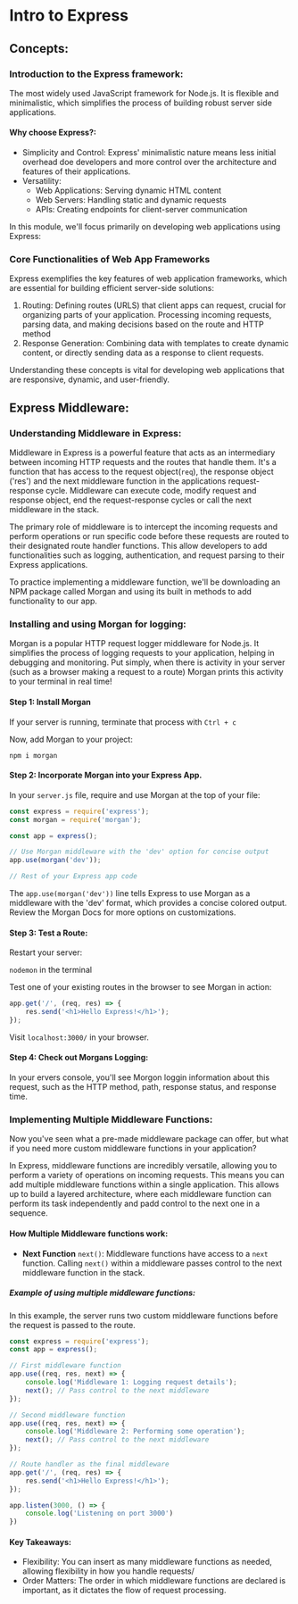 # Intro to Express

## Concepts:
### Introduction to the Express framework:
The most widely used JavaScript framework for Node.js. It is flexible and minimalistic, which simplifies the process of building robust server side applications.
#### Why choose Express?:
- Simplicity and Control: Express' minimalistic nature means less initial overhead doe developers and more control over the architecture and features of their applications. 
- Versatility:
    * Web Applications: Serving dynamic HTML content
    * Web Servers: Handling static and dynamic requests
    * APIs: Creating endpoints for client-server communication

In this module, we'll focus primarily on developing web applications using Express:

### Core Functionalities of Web App Frameworks 
Express exemplifies the key features of web application frameworks, which are essential for building efficient server-side solutions:

1. Routing: Defining routes (URLS) that client apps can request, crucial for organizing parts of your application. Processing incoming requests, parsing data, and making decisions based on the route and HTTP method
3. Response Generation: Combining data with templates to create dynamic content, or directly sending data as a response to client requests. 

Understanding these concepts is vital for developing web applications that are responsive, dynamic, and user-friendly. 






## Express Middleware:
### Understanding Middleware in Express:
Middleware in Express is a powerful feature that acts as an intermediary between incoming HTTP requests and the routes that handle them. It's a function that has access to the request object(`req`), the response object ('res') and the next middleware function in the applications request-response cycle. Middleware can execute code, modify request and response object, end the request-response cycles or call the next middleware in the stack.

The primary role of middleware is to intercept the incoming requests and perform operations or run specific code before these requests are routed to their designated route handler functions. This allow developers to add functionalities such as logging, authentication, and request parsing to their Express applications. 
            
To practice implementing a middleware function, we'll be downloading an NPM package called Morgan and using its built in methods to add functionality to our app. 

### Installing and using Morgan for logging:
Morgan is a popular HTTP request logger middleware for Node.js. It simplifies the process of logging requests to your application, helping in debugging and monitoring. Put simply, when there is activity in your server (such as a browser making a request to a route) Morgan prints this activity to your terminal in real time! 

#### Step 1: Install Morgan
If your server is running, terminate that process with `Ctrl + c`

Now, add Morgan to your project: 

`npm i morgan`

#### Step 2: Incorporate Morgan into your Express App.
In your `server.js` file, require and use Morgan at the top of your file: 

```javascript
const express = require('express');
const morgan = require('morgan');

const app = express();

// Use Morgan middleware with the 'dev' option for concise output
app.use(morgan('dev'));

// Rest of your Express app code
```

The `app.use(morgan('dev'))` line tells Express to use Morgan as a middleware with the 'dev' format, which provides a concise colored output. Review the Morgan Docs for more options on customizations. 

#### Step 3: Test a Route:
Restart your server:

`nodemon` in the terminal

Test one of your existing routes in the browser to see Morgan in action: 

```javascript
app.get('/', (req, res) => {
    res.send('<h1>Hello Express!</h1>');
});
```
                
Visit `localhost:3000/` in your browser.

#### Step 4: Check out Morgans Logging:

In your ervers console, you'll see Morgon loggin information about this request, such as the HTTP method, path, response status, and response time. 

### Implementing Multiple Middleware Functions:
Now you've seen what a pre-made middleware package can offer, but what if you need more custom middleware functions in your application? 

In Express, middleware functions are incredibly versatile, allowing you to perform a variety of operations on incoming requests. This means you can add multiple middleware functions within a single application. This allows up to build a layered architecture, where each middleware function can perform its task independently and padd control to the next one in a sequence. 

#### How Multiple Middleware functions work:
- **Next Function** `next()`: Middleware functions have access to a `next` function. Calling `next()` within a middleware passes control to the next middleware function in the stack. 

##### Example of using multiple middleware functions:
In this example, the server runs two custom middleware functions before the request is passed to the route. 

```javascript
const express = require('express');
const app = express();

// First middleware function
app.use((req, res, next) => {
    console.log('Middleware 1: Logging request details');
    next(); // Pass control to the next middleware
});

// Second middleware function
app.use((req, res, next) => {
    console.log('Middleware 2: Performing some operation');
    next(); // Pass control to the next middleware
});

// Route handler as the final middleware
app.get('/', (req, res) => {
    res.send('<h1>Hello Express!</h1>');
});

app.listen(3000, () => {
    console.log('Listening on port 3000')
})
```

#### Key Takeaways:
- Flexibility: You can insert as many middleware functions as needed, allowing flexibility in how you handle requests/
- Order Matters: The order in which middleware functions are declared is important, as it dictates the flow of request processing. 